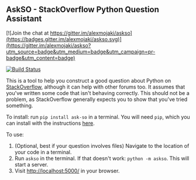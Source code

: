 AskSO - StackOverflow Python Question Assistant
-----

[![Join the chat at https://gitter.im/alexmojaki/askso](https://badges.gitter.im/alexmojaki/askso.svg)](https://gitter.im/alexmojaki/askso?utm_source=badge&utm_medium=badge&utm_campaign=pr-badge&utm_content=badge)

[![Build Status](https://travis-ci.org/alexmojaki/askso.svg?branch=master)](https://travis-ci.org/alexmojaki/askso)

This is a tool to help you construct a good question about Python on [StackOverflow](http://stackoverflow.com/), although it can help with other forums too. It assumes that you've written some code that isn't behaving correctly. This should not be a problem, as StackOverflow generally expects you to show that you've tried something.

To install: run `pip install ask-so` in a terminal. You will need `pip`, which you can install with the instructions [here](https://pip.pypa.io/en/stable/installing/).

To use:

1. (Optional, best if your question involves files) Navigate to the location of your code in a terminal.
2. Run `askso` in the terminal. If that doesn't work: `python -m askso`. This will start a server.
3. Visit [http://localhost:5000/](http://localhost:5000/) in your browser.
